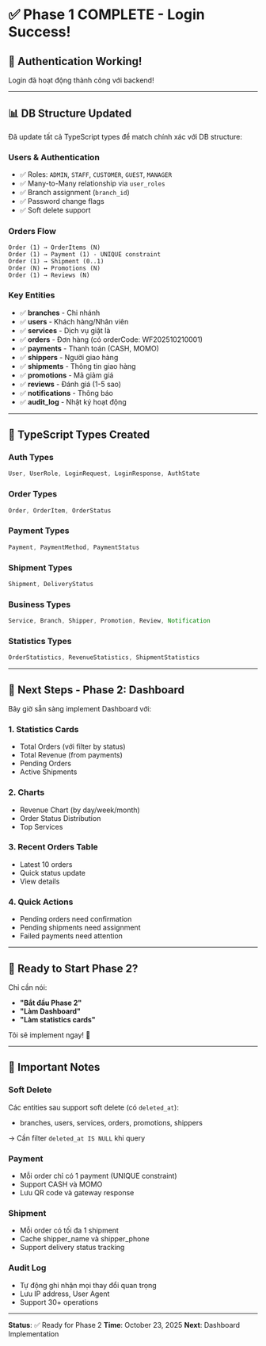 # ✅ Phase 1 COMPLETE - Login Success!

## 🎉 **Authentication Working!**

Login đã hoạt động thành công với backend!

---

## 📊 **DB Structure Updated**

Đã update tất cả TypeScript types để match chính xác với DB structure:

### **Users & Authentication**
- ✅ Roles: `ADMIN`, `STAFF`, `CUSTOMER`, `GUEST`, `MANAGER`
- ✅ Many-to-Many relationship via `user_roles`
- ✅ Branch assignment (`branch_id`)
- ✅ Password change flags
- ✅ Soft delete support

### **Orders Flow**
```
Order (1) → OrderItems (N)
Order (1) → Payment (1) - UNIQUE constraint
Order (1) → Shipment (0..1)
Order (N) ↔ Promotions (N)
Order (1) → Reviews (N)
```

### **Key Entities**
- ✅ **branches** - Chi nhánh
- ✅ **users** - Khách hàng/Nhân viên
- ✅ **services** - Dịch vụ giặt là
- ✅ **orders** - Đơn hàng (có orderCode: WF202510210001)
- ✅ **payments** - Thanh toán (CASH, MOMO)
- ✅ **shippers** - Người giao hàng
- ✅ **shipments** - Thông tin giao hàng
- ✅ **promotions** - Mã giảm giá
- ✅ **reviews** - Đánh giá (1-5 sao)
- ✅ **notifications** - Thông báo
- ✅ **audit_log** - Nhật ký hoạt động

---

## 📝 **TypeScript Types Created**

### Auth Types
```typescript
User, UserRole, LoginRequest, LoginResponse, AuthState
```

### Order Types
```typescript
Order, OrderItem, OrderStatus
```

### Payment Types
```typescript
Payment, PaymentMethod, PaymentStatus
```

### Shipment Types
```typescript
Shipment, DeliveryStatus
```

### Business Types
```typescript
Service, Branch, Shipper, Promotion, Review, Notification
```

### Statistics Types
```typescript
OrderStatistics, RevenueStatistics, ShipmentStatistics
```

---

## 🎯 **Next Steps - Phase 2: Dashboard**

Bây giờ sẵn sàng implement Dashboard với:

### 1. **Statistics Cards**
- Total Orders (với filter by status)
- Total Revenue (from payments)
- Pending Orders
- Active Shipments

### 2. **Charts**
- Revenue Chart (by day/week/month)
- Order Status Distribution
- Top Services

### 3. **Recent Orders Table**
- Latest 10 orders
- Quick status update
- View details

### 4. **Quick Actions**
- Pending orders need confirmation
- Pending shipments need assignment
- Failed payments need attention

---

## 🚀 **Ready to Start Phase 2?**

Chỉ cần nói:
- **"Bắt đầu Phase 2"** 
- **"Làm Dashboard"**
- **"Làm statistics cards"**

Tôi sẽ implement ngay! 🎨

---

## 📌 **Important Notes**

### Soft Delete
Các entities sau support soft delete (có `deleted_at`):
- branches, users, services, orders, promotions, shippers

→ Cần filter `deleted_at IS NULL` khi query

### Payment
- Mỗi order chỉ có 1 payment (UNIQUE constraint)
- Support CASH và MOMO
- Lưu QR code và gateway response

### Shipment
- Mỗi order có tối đa 1 shipment
- Cache shipper_name và shipper_phone
- Support delivery status tracking

### Audit Log
- Tự động ghi nhận mọi thay đổi quan trọng
- Lưu IP address, User Agent
- Support 30+ operations

---

**Status**: ✅ Ready for Phase 2
**Time**: October 23, 2025
**Next**: Dashboard Implementation

